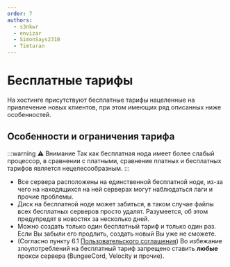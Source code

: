 ```yaml
---
order: 7
authors: 
  - s3nkwr
  - envizar
  - SimonSays2310
  - Timtaran
---
```


# Бесплатные тарифы

На хостинге присутствуют бесплатные тарифы нацеленные на привлечение новых клиентов, при этом имеющих ряд описанных ниже особенностей.

## Особенности и ограничения тарифа

:::warning :warning: Внимание
Так как бесплатная нода имеет более слабый процессор, в сравнении с платными, сравнение платных и бесплатных тарифов является нецелесообразным.
:::


- Все сервера расположены на единственной бесплатной ноде, из-за чего на находящихся на ней серверах могут наблюдаться лаги и прочие проблемы. 
- Диск на бесплатной ноде может забиться, в таком случае файлы всех бесплатных серверов просто удалят. Разумеется, об этом предупредят в новостях за несколько дней.
- Можно создать только один бесплатный тариф и только один раз. Если Вы забыли его продлить, создать новый Вы уже не сможете.
- (Согласно пункту 6.1 [Пользовательского соглашения](https://play2go.cloud/user-agreement)) Во избежание злоупотреблений на бесплатный тариф запрещено ставить **любые** прокси сервера (BungeeCord, Velocity и прочие).

